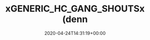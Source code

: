 ---
retweeted: false
source: <a href="https://about.twitter.com/products/tweetdeck" rel="nofollow">TweetDeck</a>
entities:
  user_mentions: []
  urls: []
  symbols: []
  media:
  - expanded_url: https://twitter.com/bascht/status/1253693005099302912/photo/1
    indices:
    - '52'
    - '75'
    url: https://t.co/RZjXSSDMUf
    media_url: http://pbs.twimg.com/media/EWYC0NKXQAARghP.png
    id_str: '1253692642178842624'
    id: '1253692642178842624'
    media_url_https: https://pbs.twimg.com/media/EWYC0NKXQAARghP.png
    sizes:
      large:
        w: '395'
        h: '55'
        resize: fit
      small:
        w: '395'
        h: '55'
        resize: fit
      thumb:
        w: '55'
        h: '55'
        resize: crop
      medium:
        w: '395'
        h: '55'
        resize: fit
    type: photo
    display_url: pic.twitter.com/RZjXSSDMUf
  hashtags: []
display_text_range:
- '0'
- '75'
favorite_count: '1'
id_str: '1253693005099302912'
truncated: false
retweet_count: '0'
id: '1253693005099302912'
possibly_sensitive: false
created_at: Fri Apr 24 14:31:19 +0000 2020
favorited: false
full_text: |-
  xGENERIC_HC_GANG_SHOUTSx

  (dennoch ein feiner Song)
lang: de
extended_entities:
  media:
  - expanded_url: https://twitter.com/bascht/status/1253693005099302912/photo/1
    indices:
    - '52'
    - '75'
    url: https://t.co/RZjXSSDMUf
    media_url: http://pbs.twimg.com/media/EWYC0NKXQAARghP.png
    id_str: '1253692642178842624'
    id: '1253692642178842624'
    media_url_https: https://pbs.twimg.com/media/EWYC0NKXQAARghP.png
    sizes:
      large:
        w: '395'
        h: '55'
        resize: fit
      small:
        w: '395'
        h: '55'
        resize: fit
      thumb:
        w: '55'
        h: '55'
        resize: crop
      medium:
        w: '395'
        h: '55'
        resize: fit
    type: photo
    display_url: pic.twitter.com/RZjXSSDMUf
tags:
- pesos:twitter
date: '2020-04-24T14:31:19+00:00'
src: https://twitter.com/bascht/status/1253693005099302912
original_url: https://twitter.com/bascht/status/1253693005099302912
type: twitter_tweet
media_url: https://img.bascht.com/twitter/pbs.twimg.com/media/EWYC0NKXQAARghP.png
text: |-
  xGENERIC_HC_GANG_SHOUTSx

  (dennoch ein feiner Song)
title: |-
  xGENERIC_HC_GANG_SHOUTSx

  (denn

---